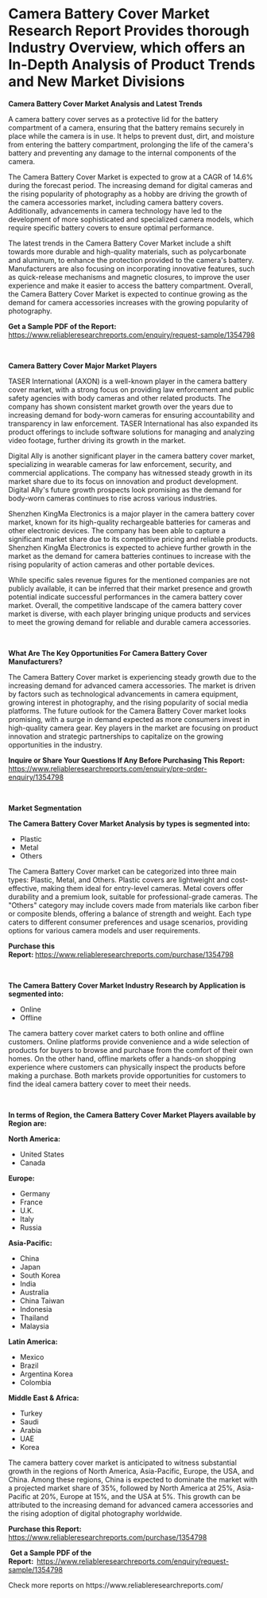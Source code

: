 <p><h1>Camera Battery Cover Market Research Report Provides thorough Industry Overview, which offers an In-Depth Analysis of Product Trends and New Market Divisions</h1></p><p><strong>Camera Battery Cover Market Analysis and Latest Trends</strong></p>
<p><p>A camera battery cover serves as a protective lid for the battery compartment of a camera, ensuring that the battery remains securely in place while the camera is in use. It helps to prevent dust, dirt, and moisture from entering the battery compartment, prolonging the life of the camera's battery and preventing any damage to the internal components of the camera.</p><p>The Camera Battery Cover Market is expected to grow at a CAGR of 14.6% during the forecast period. The increasing demand for digital cameras and the rising popularity of photography as a hobby are driving the growth of the camera accessories market, including camera battery covers. Additionally, advancements in camera technology have led to the development of more sophisticated and specialized camera models, which require specific battery covers to ensure optimal performance.</p><p>The latest trends in the Camera Battery Cover Market include a shift towards more durable and high-quality materials, such as polycarbonate and aluminum, to enhance the protection provided to the camera's battery. Manufacturers are also focusing on incorporating innovative features, such as quick-release mechanisms and magnetic closures, to improve the user experience and make it easier to access the battery compartment. Overall, the Camera Battery Cover Market is expected to continue growing as the demand for camera accessories increases with the growing popularity of photography.</p></p>
<p><strong>Get a Sample PDF of the Report:&nbsp;</strong> <a href="https://www.reliableresearchreports.com/enquiry/request-sample/1354798">https://www.reliableresearchreports.com/enquiry/request-sample/1354798</a></p>
<p>&nbsp;</p>
<p><strong>Camera Battery Cover Major Market Players</strong></p>
<p><p>TASER International (AXON) is a well-known player in the camera battery cover market, with a strong focus on providing law enforcement and public safety agencies with body cameras and other related products. The company has shown consistent market growth over the years due to increasing demand for body-worn cameras for ensuring accountability and transparency in law enforcement. TASER International has also expanded its product offerings to include software solutions for managing and analyzing video footage, further driving its growth in the market.</p><p>Digital Ally is another significant player in the camera battery cover market, specializing in wearable cameras for law enforcement, security, and commercial applications. The company has witnessed steady growth in its market share due to its focus on innovation and product development. Digital Ally's future growth prospects look promising as the demand for body-worn cameras continues to rise across various industries.</p><p>Shenzhen KingMa Electronics is a major player in the camera battery cover market, known for its high-quality rechargeable batteries for cameras and other electronic devices. The company has been able to capture a significant market share due to its competitive pricing and reliable products. Shenzhen KingMa Electronics is expected to achieve further growth in the market as the demand for camera batteries continues to increase with the rising popularity of action cameras and other portable devices.</p><p>While specific sales revenue figures for the mentioned companies are not publicly available, it can be inferred that their market presence and growth potential indicate successful performances in the camera battery cover market. Overall, the competitive landscape of the camera battery cover market is diverse, with each player bringing unique products and services to meet the growing demand for reliable and durable camera accessories.</p></p>
<p>&nbsp;</p>
<p><strong>What Are The Key Opportunities For Camera Battery Cover Manufacturers?</strong></p>
<p><p>The Camera Battery Cover market is experiencing steady growth due to the increasing demand for advanced camera accessories. The market is driven by factors such as technological advancements in camera equipment, growing interest in photography, and the rising popularity of social media platforms. The future outlook for the Camera Battery Cover market looks promising, with a surge in demand expected as more consumers invest in high-quality camera gear. Key players in the market are focusing on product innovation and strategic partnerships to capitalize on the growing opportunities in the industry.</p></p>
<p><strong>Inquire or Share Your Questions If Any Before Purchasing This Report:</strong> <a href="https://www.reliableresearchreports.com/enquiry/pre-order-enquiry/1354798">https://www.reliableresearchreports.com/enquiry/pre-order-enquiry/1354798</a></p>
<p>&nbsp;</p>
<p><strong>Market Segmentation</strong></p>
<p><strong>The Camera Battery Cover Market Analysis by types is segmented into:</strong></p>
<p><ul><li>Plastic</li><li>Metal</li><li>Others</li></ul></p>
<p><p>The Camera Battery Cover market can be categorized into three main types: Plastic, Metal, and Others. Plastic covers are lightweight and cost-effective, making them ideal for entry-level cameras. Metal covers offer durability and a premium look, suitable for professional-grade cameras. The "Others" category may include covers made from materials like carbon fiber or composite blends, offering a balance of strength and weight. Each type caters to different consumer preferences and usage scenarios, providing options for various camera models and user requirements.</p></p>
<p><strong>Purchase this Report:&nbsp;</strong><a href="https://www.reliableresearchreports.com/purchase/1354798">https://www.reliableresearchreports.com/purchase/1354798</a></p>
<p>&nbsp;</p>
<p><strong>The Camera Battery Cover Market Industry Research by Application is segmented into:</strong></p>
<p><ul><li>Online</li><li>Offline</li></ul></p>
<p><p>The camera battery cover market caters to both online and offline customers. Online platforms provide convenience and a wide selection of products for buyers to browse and purchase from the comfort of their own homes. On the other hand, offline markets offer a hands-on shopping experience where customers can physically inspect the products before making a purchase. Both markets provide opportunities for customers to find the ideal camera battery cover to meet their needs.</p></p>
<p>&nbsp;</p>
<p><strong>In terms of Region, the Camera Battery Cover Market Players available by Region are:</strong></p>
<p>
    <p> <strong> North America: </strong>
        <ul>
            <li>United States</li>
            <li>Canada</li>
        </ul>
        </p> 
    <p> <strong> Europe: </strong>
        <ul>
            <li>Germany</li>
            <li>France</li>
            <li>U.K.</li>
            <li>Italy</li>
            <li>Russia</li>
        </ul>
        </p> 
    <p> <strong> Asia-Pacific: </strong>
        <ul>
            <li>China</li>
            <li>Japan</li>
            <li>South Korea</li>
            <li>India</li>
            <li>Australia</li>
            <li>China Taiwan</li>
            <li>Indonesia</li>
            <li>Thailand</li>
            <li>Malaysia</li>
        </ul>
        </p> 
    <p> <strong> Latin America: </strong>
        <ul>
            <li>Mexico</li>
            <li>Brazil</li>
            <li>Argentina Korea</li>
            <li>Colombia</li>
        </ul>
        </p> 
    <p> <strong> Middle East & Africa: </strong>
        <ul>
            <li>Turkey</li>
            <li>Saudi</li>
            <li>Arabia</li>
            <li>UAE</li>
            <li>Korea</li>
        </ul>
    </p>
    </p>
<p><p>The camera battery cover market is anticipated to witness substantial growth in the regions of North America, Asia-Pacific, Europe, the USA, and China. Among these regions, China is expected to dominate the market with a projected market share of 35%, followed by North America at 25%, Asia-Pacific at 20%, Europe at 15%, and the USA at 5%. This growth can be attributed to the increasing demand for advanced camera accessories and the rising adoption of digital photography worldwide.</p></p>
<p><strong>Purchase this Report: </strong><a href="https://www.reliableresearchreports.com/purchase/1354798">https://www.reliableresearchreports.com/purchase/1354798</a></p>
<p>&nbsp;<strong>Get a Sample PDF of the Report:&nbsp;&nbsp;</strong><a href="https://www.reliableresearchreports.com/enquiry/request-sample/1354798">https://www.reliableresearchreports.com/enquiry/request-sample/1354798</a></p>
<p><strong></strong></p>
<p>Check more reports on https://www.reliableresearchreports.com/</p>